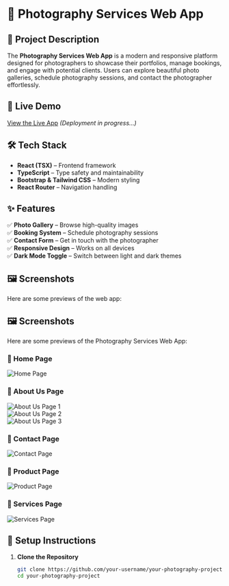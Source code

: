 # 📸 Photography Services Web App

## 🌟 Project Description

The **Photography Services Web App** is a modern and responsive platform designed for photographers to showcase their portfolios, manage bookings, and engage with potential clients. Users can explore beautiful photo galleries, schedule photography sessions, and contact the photographer effortlessly.

## 🚀 Live Demo

[View the Live App](#) _(Deployment in progress...)_

## 🛠 Tech Stack

- **React (TSX)** – Frontend framework
- **TypeScript** – Type safety and maintainability
- **Bootstrap & Tailwind CSS** – Modern styling
- **React Router** – Navigation handling

## ✨ Features

✅ **Photo Gallery** – Browse high-quality images  
✅ **Booking System** – Schedule photography sessions  
✅ **Contact Form** – Get in touch with the photographer  
✅ **Responsive Design** – Works on all devices  
✅ **Dark Mode Toggle** – Switch between light and dark themes

## 🖼 Screenshots

Here are some previews of the web app:

## 🖼 Screenshots

Here are some previews of the Photography Services Web App:

### 📌 Home Page

![Home Page](screenshots/PH-Homepage.png)

### 📌 About Us Page

![About Us Page 1](screenshots/PG-Aboutuspage1.png)  
![About Us Page 2](screenshots/PG-Aboutuspage2.png)  
![About Us Page 3](screenshots/PG-Aboutuspage3.png)

### 📌 Contact Page

![Contact Page](screenshots/PH-Contactpage.png)

### 📌 Product Page

![Product Page](screenshots/PH-Productpage.png)

### 📌 Services Page

![Services Page](screenshots/Servicespage.png)

## 🔧 Setup Instructions

1. **Clone the Repository**
   ```bash
   git clone https://github.com/your-username/your-photography-project.git
   cd your-photography-project
   ```
